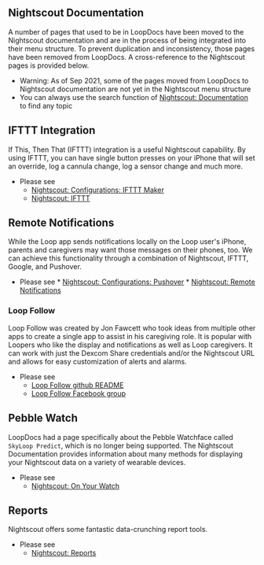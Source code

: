 ## Nightscout Documentation

A number of pages that used to be in LoopDocs have been moved to the Nightscout documentation and are in the process of being integrated into their menu structure. To prevent duplication and inconsistency, those pages have been removed from LoopDocs.  A cross-reference to the Nightscout pages is provided below.

* Warning: As of Sep 2021, some of the pages moved from LoopDocs to Nightscout documentation are not yet in the Nightscout menu structure
* You can always use the search function of [Nightscout: Documentation](https://nightscout.github.io/) to find any topic


## IFTTT Integration

If This, Then That (IFTTT) integration is a useful Nightscout capability. By using IFTTT, you can have single button presses on your iPhone that will set an override, log a cannula change, log a sensor change and much more.

* Please see
    * [Nightscout: Configurations: IFTTT Maker](https://nightscout.github.io/nightscout/setup_variables/#ifttt-maker)
    * [Nightscout: IFTTT](https://nightscout.github.io/nightscout/ifttt/)

## Remote Notifications

While the Loop app sends notifications locally on the Loop user's iPhone, parents and caregivers may want those messages on their phones, too.  We can achieve this functionality through a combination of Nightscout, IFTTT, Google, and Pushover.

* Please see
      * [Nightscout: Configurations: Pushover](https://nightscout.github.io/nightscout/setup_variables/#pushover)
      * [Nightscout: Remote Notifications](https://nightscout.github.io/nightscout/pushover/)

### Loop Follow

Loop Follow was created by Jon Fawcett who took ideas from multiple other apps to create a single app to assist in his caregiving role. It is popular with Loopers who like the display and notifications as well as Loop caregivers. It can work with just the Dexcom Share credentials and/or the Nightscout URL and allows for easy customization of alerts and alarms.

* Please see
    * [Loop Follow github README](https://github.com/jonfawcett/LoopFollow/#loop-follow)
    * [Loop Follow Facebook group](https://www.facebook.com/groups/loopfollow)

## Pebble Watch

LoopDocs had a page specifically about the Pebble Watchface called `SkyLoop Predict`, which is no longer being supported. The Nightscout Documentation provides information about many methods for displaying your Nightscout data on a variety of wearable devices.

* Please see
    * [Nightscout: On Your Watch](https://nightscout.github.io/nightscout/wearable/)

## Reports

Nightscout offers some fantastic data-crunching report tools.

* Please see
    * [Nightscout: Reports](https://nightscout.github.io/nightscout/reports/)

